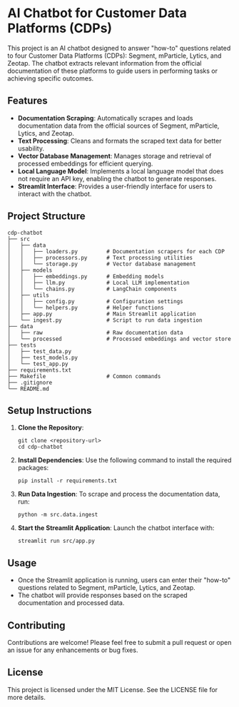 # AI Chatbot for Customer Data Platforms (CDPs)

This project is an AI chatbot designed to answer "how-to" questions related to four Customer Data Platforms (CDPs): Segment, mParticle, Lytics, and Zeotap. The chatbot extracts relevant information from the official documentation of these platforms to guide users in performing tasks or achieving specific outcomes.

## Features

- **Documentation Scraping**: Automatically scrapes and loads documentation data from the official sources of Segment, mParticle, Lytics, and Zeotap.
- **Text Processing**: Cleans and formats the scraped text data for better usability.
- **Vector Database Management**: Manages storage and retrieval of processed embeddings for efficient querying.
- **Local Language Model**: Implements a local language model that does not require an API key, enabling the chatbot to generate responses.
- **Streamlit Interface**: Provides a user-friendly interface for users to interact with the chatbot.

## Project Structure

```
cdp-chatbot
├── src
│   ├── data
│   │   ├── loaders.py         # Documentation scrapers for each CDP
│   │   ├── processors.py      # Text processing utilities
│   │   └── storage.py         # Vector database management
│   ├── models
│   │   ├── embeddings.py      # Embedding models
│   │   ├── llm.py             # Local LLM implementation
│   │   └── chains.py          # LangChain components
│   ├── utils
│   │   ├── config.py          # Configuration settings
│   │   └── helpers.py         # Helper functions
│   ├── app.py                 # Main Streamlit application
│   └── ingest.py              # Script to run data ingestion
├── data
│   ├── raw                    # Raw documentation data
│   └── processed              # Processed embeddings and vector store
├── tests
│   ├── test_data.py
│   ├── test_models.py
│   └── test_app.py
├── requirements.txt
├── Makefile                   # Common commands
├── .gitignore
└── README.md
```

## Setup Instructions

1. **Clone the Repository**:
   ```
   git clone <repository-url>
   cd cdp-chatbot
   ```

2. **Install Dependencies**:
   Use the following command to install the required packages:
   ```
   pip install -r requirements.txt
   ```

3. **Run Data Ingestion**:
   To scrape and process the documentation data, run:
   ```
   python -m src.data.ingest
   ```

4. **Start the Streamlit Application**:
   Launch the chatbot interface with:
   ```
   streamlit run src/app.py
   ```

## Usage

- Once the Streamlit application is running, users can enter their "how-to" questions related to Segment, mParticle, Lytics, and Zeotap.
- The chatbot will provide responses based on the scraped documentation and processed data.

## Contributing

Contributions are welcome! Please feel free to submit a pull request or open an issue for any enhancements or bug fixes.

## License

This project is licensed under the MIT License. See the LICENSE file for more details.